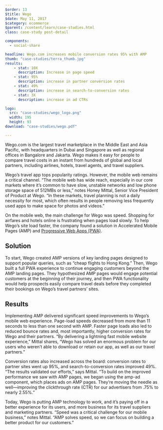 ```yaml
---
$order: 13
$title: Wego
$date: May 11, 2017
$category: ecommerce
$parent: /content/learn/case-studies.html
class: case-study post-detail

components:
  - social-share

headline: Wego.com increases mobile conversion rates 95% with AMP
thumb: "case-studies/terra_thumb.jpg"
results:
    - stat: 10X
      description: Increase in page speed
    - stat: 95%
      description: increase in partner conversion rates
    - stat: 49%
      description: increase in search-to-conversion rates 
    - stat: 3X
      description: increase in ad CTRs

logo:
  src: "case-studies/wego_logo.png"
  width: 195
  height: 93
download: "case-studies/wego.pdf"

---
```


<div class="img-right">
    <amp-img width="400" height="716" layout="responsive" src="/static/img/case-studies/wego_frame1.png"></amp-img>
</div>

Wego.com is the largest travel marketplace in the Middle East and Asia Pacific, with headquarters in Dubai and Singapore as well as regional offices in Bangalore and Jakarta. Wego makes it easy for people to compare travel costs in an instant from hundreds of global and local partners, including airlines, hotels, travel agents, and travel suppliers. 


Wego’s travel app tops popularity ratings. However, the mobile web remains a critical channel. “The mobile web has wide reach, especially in our core markets where it’s common to have slow, unstable networks and low phone storage space of 512MBs or less,” notes Honey Mittal, Senior Vice President of Product at Wego. “In these markets, travel planning is not a daily necessity for most, which often results in people removing less frequently used apps to make space for photos and videos.”


On the mobile web, the main challenge for Wego was speed. Shopping for airfares and hotels online is frustrating when pages load slowly. To help Wego’s site load faster, the company found a solution in Accelerated Mobile Pages (AMP) and [Progressive Web Apps (PWA)](https://developers.google.com/web/progressive-web-apps).



## Solution

To start, Wego created AMP versions of key landing pages designed to support popular queries, such as “cheap flights to Hong Kong.” Then, Wego built a full PWA experience to continue engaging customers beyond the AMP landing pages. They hypothesized AMP pages would engage potential customers at the beginning of their journey, and then PWA functionality would help prospects easily compare travel deals before they completed their bookings on Wego’s travel partners’ sites.
<br>
<div class="img-left">
    <amp-img width="400" height="768" layout="responsive" src="/static/img/case-studies/wego_frame2.png"></amp-img>
</div>

## Results

Implementing AMP delivered significant speed improvements to Wego’s mobile web experience. Page-load speeds decreased from more than 11 seconds to less than one second with AMP. Faster page loads also led to reduced bounce rates and, most importantly, higher conversion rates for Wego and their partners. “By delivering a lightning fast mobile website experience,” Mittal shares, “Wego has solved an enormous problem for our users who weren’t able to download or retain our app, as well as our travel partners.”


Conversion rates also increased across the board: conversion rates to partner sites went up 95%, and search-to-conversion rates improved 49%. “The results validated our efforts,” says Mittal. “To build on the improved performance we saw with AMP pages, we began using the amp-ad component, which places ads on AMP pages. They’re moving the needle as well—improving the clickthrough rate (CTR) for our advertisers from .75% to nearly 2.55%.”

Today, Wego is putting AMP technology to work, and it’s paying off in a better experience for its users, and more business for its travel suppliers and marketing partners. “Speed was a critical challenge for our mobile business,” notes Mittal. “AMP solves speed, so we can focus on building a better product for our customers.”
